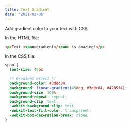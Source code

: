 ```yaml
---
title: Text Gradient
date: "2021-02-06"
---
```


Add gradient color to your text with CSS.

In the HTML file:

```html
<p>Text <span>gradient</span> is amazing!</p>
```

In the CSS file:

```css
span {
  font-size: 40px;

  /* Gradient effect */
  background-color: #3ddc84;
  background: linear-gradient(45deg, #3ddc84, #4285f4);
  background-size: 100%;
  background-repeat: repeat;
  background-clip: text;
  -webkit-background-clip: text;
  -webkit-text-fill-color: transparent;
  -webkit-box-decoration-break: clone;
}
```
